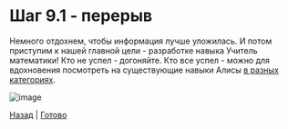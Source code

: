 # Шаг 9.1 - перерыв

Немного отдохнем, чтобы информация лучше уложилась.
И потом приступим к нашей главной цели - разработке навыка Учитель математики!
Кто не успел - догоняйте. 
Кто все успел - можно для вдохновения посмотреть на существующие навыки Алисы [в разных категориях](https://dialogs.yandex.ru/store).

![image](https://user-images.githubusercontent.com/1473072/83940985-69f6e800-a7f0-11ea-8260-b4e42dd75bbf.png)

[Назад][prev] | [Готово][next]

[prev]: https://github.com/vitalets/alice-workshop/tree/step9
[next]: http://bit.ly/alice-workshop_step10

